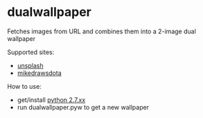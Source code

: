 # dualwallpaper
Fetches images from URL and combines them into a 2-image dual wallpaper

Supported sites:
  - [unsplash](https://www.unsplash.com)
  - [mikedrawsdota](http://mdd.hirshon.net/)
  
How to use:
  - get/install [python 2.7.xx](https://www.python.org/downloads/)
  - run dualwallpaper.pyw to get a new wallpaper
